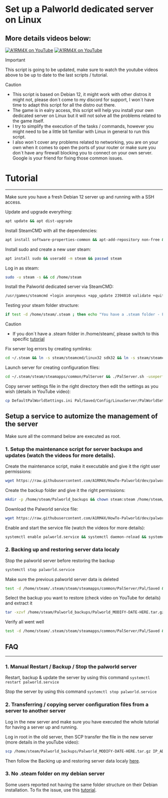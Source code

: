 # Set up a Palworld dedicated server on Linux 
More details videos below:
---
[![A1RM4X on YouTube](http://img.youtube.com/vi/0TjFLk_lP6c/0.jpg)](https://youtu.be/0TjFLk_lP6c "Setup a dedicated Palworld server with A1RM4X - Part 1")
[![A1RM4X on YouTube](http://img.youtube.com/vi/bjC081ERYcQ/0.jpg)](https://youtu.be/bjC081ERYcQ "Setup a dedicated Palworld server with A1RM4X - Part 2")

> [!IMPORTANT]
> This script is going to be updated, make sure to watch the youtube videos above to be up to date to the last scripts / tutorial.

> [!CAUTION]
> - This script is based on Debian 12, it might work with other distros it might not, please don´t come to my discord for support, I won´t have time to adapt this script for all the distro out there.
> - The game is in ealry access, this script will help you install your own dedicated server on Linux but it will not solve all the problems related to the game itself.
> - I try to simplify the execution of the tasks / commands, however you might need to be a little bit familiar with Linux in general to run this script.
> - I also won´t cover any problems related to networking, you are on your own when it comes to open the ports of your router or make sure you don´t have any firewall blocking you to connect on your own server. Google is your friend for fixing those common issues.

# Tutorial
---

Make sure you have a fresh Debian 12 server up and running with a SSH access.

Update and upgrade everything:
```bash
apt update && apt dist-upgrade
```

Install SteamCMD with all the dependencies:
```bash
apt install software-properties-common && apt-add-repository non-free && dpkg --add-architecture i386 && apt update && apt install steamcmd
```

Install sudo and create a new user steam:
```bash
apt install sudo && useradd -m steam && passwd steam
```

Log in as steam:
```bash
sudo -u steam -s && cd /home/steam
```

Install the Palworld dedicated server via SteamCMD:
```bash
/usr/games/steamcmd +login anonymous +app_update 2394010 validate +quit
```

Testing your steam folder structure:
```bash
if test -d /home/steam/.steam ; then echo "You have a .steam folder - FOLLOW THE SCRIPT"; else echo "YOU DONT HAVE A .steam FOLDER, PLEASE USE THE SPECIFIC SCRIPT"; fi
```

> [!CAUTION]
> - If you don´t have a .steam folder in /home/steam/, please switch to this specific [tutorial](https://github.com/A1RM4X/HowTo-Palworld/blob/dev/README-no.steam.md)

Fix server log errors by creating symlinks:
```bash
cd ~/.steam && ln -s steam/steamcmd/linux32 sdk32 && ln -s steam/steamcmd/linux64 sdk64
```

Launch server for creating configuration files:
```bash
cd ~/.steam/steam/steamapps/common/PalServer && ./PalServer.sh -useperfthreads -NoAsyncLoadingThread -UseMultithreadForDS
```

Copy server settings file in the right directory then edit the settings as you wish (details in YouTube video):
```bash
cp DefaultPalWorldSettings.ini Pal/Saved/Config/LinuxServer/PalWorldSettings.ini && nano Pal/Saved/Config/LinuxServer/PalWorldSettings.ini
```

## Setup a service to automize the management of the server

Make sure all the command below are executed as root.

### 1. Setup the maintenance script for server backups and updates (watch the videos for more details).

Create the maintenance script, make it executable and give it the right user permissions:
```bash
wget https://raw.githubusercontent.com/A1RM4X/HowTo-Palworld/dev/palworld-maintenance.sh -P /home/steam/ && chmod +x /home/steam/palworld-maintenance.sh && chown steam:steam /home/steam/palworld-maintenance.sh
```

Create the backup folder and give it the right permissions:
```bash
mkdir -p /home/steam/Palworld_backups && chown steam:steam /home/steam/Palworld_backups
```

Download the Palworld service file:
```bash
wget https://raw.githubusercontent.com/A1RM4X/HowTo-Palworld/dev/palworld.service -P /etc/systemd/system/
```

Enable and start the service file (watch the videos for more details):
```bash
systemctl enable palworld.service && systemctl daemon-reload && systemctl start palworld.service
```

### 2. Backing up and restoring server data localy

Stop the palworld server before restoring the backup
```bash
systemctl stop palworld.service
```

Make sure the previous palworld server data is deleted 
```bash
test -d /home/steam/.steam/steam/steamapps/common/PalServer/Pal/Saved && rm -rf /home/steam/.steam/steam/steamapps/common/PalServer/Pal/Saved
```

Select the backup you want to restore (check video on YouTube for details) and extract it
```bash
tar -xzvf /home/steam/Palworld_backups/Palworld_MODIFY-DATE-HERE.tar.gz -C /
```

Verify all went well
```bash
test -d /home/steam/.steam/steam/steamapps/common/PalServer/Pal/Saved && echo "RESTORATION SUCCESS"
```


## FAQ
---
### 1. Manual Restart / Backup / Stop the palworld server

Restart, backup & update the server by using this command `systemctl restart palworld.service`

Stop the server by using this command `systemctl stop palworld.service`


### 2. Transferring / copying server configuration files from a server to another server
Log in the new server and make sure you have executed the whole tutorial for having a server up and running.

Log in root in the old server, then SCP transfer the file in the new server (more details in the youTube video):
```bash
scp /home/steam/Palworld_backups/Palworld_MODIFY-DATE-HERE.tar.gz IP_ADRESS_NEW_SERVER:/home/steam/Palworld_backups/
```
Then follow the Backing up and restoring server data localy [here](https://github.com/A1RM4X/HowTo-Palworld/blob/dev/README.md#2-backing-up-and-restoring-server-data-localy).


### 3. No .steam folder on my debian server
Some users reported not having the same folder structure on their Debian installation. To fix the issue, use this [tutorial](https://github.com/A1RM4X/HowTo-Palworld/blob/dev/README-no.steam.md).
